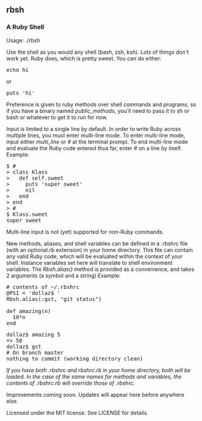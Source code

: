 ## rbsh
### A Ruby Shell

Usage: ./rbsh 

Use the shell as you would any shell (bash, zsh, ksh). Lots of things don't work yet. Ruby does, which is pretty sweet. You can do either:

<pre>
echo hi</pre>
or
<pre>
puts 'hi'</pre>

Preference is given to ruby methods over shell commands and programs, so if you have a binary named _public_methods_, you'll need to pass it to sh or bash or whatever to get it to run for now.

Input is limited to a single line by default. In order to write Ruby across multiple lines, you must enter multi-line mode. To enter multi-line mode, input either _multi_line_ or _#_ at the terminal prompt. To end multi-line mode and evaluate the Ruby code entered thus far, enter _#_ on a line by itself.  
Example:
<pre>
$ #
> class Klass
>   def self.sweet
>     puts 'super sweet'
>     nil
>   end
> end
> #
$ Klass.sweet
super sweet</pre>
Multi-line input is not (yet) supported for non-Ruby commands.

New methods, aliases, and shell variables can be defined in a .rbshrc file (with an optional.rb extension) in your home directory. This file can contain any valid Ruby code, which will be evaluated within the context of your shell. Instance variables set here will translate to shell environment variables. The _Rbsh.alias()_ method is provided as a convenience, and takes 2 arguments (a symbol and a string)
Example:
<pre>
# contents of ~/.rbshrc
@PS1 = 'dollaz$ '
Rbsh.alias(:gst, "git status")

def amazing(n)
  10*n
end</pre>
<pre>
dollaz$ amazing 5
=> 50
dollaz$ gst
# On branch master
nothing to commit (working directory clean)</pre>
_If you have both .rbshrc and rbshrc.rb in your home directory, both will be loaded. In the case of the same names for methods and variables, the contents of .rbshrc.rb will override those of .rbshrc._

Improvements coming soon. Updates will appear here before anywhere else.

Licensed under the MIT license. See LICENSE for details.
